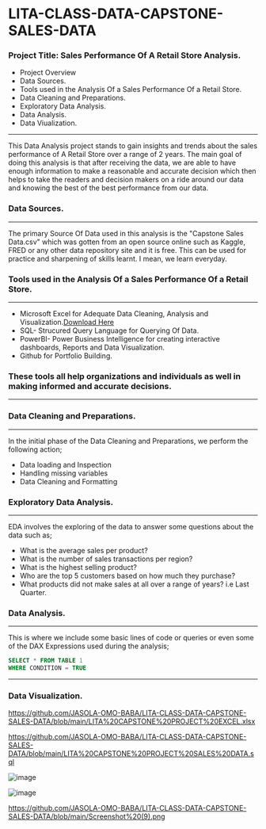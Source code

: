 # LITA-CLASS-DATA-CAPSTONE-SALES-DATA

### Project Title: Sales Performance Of A Retail Store Analysis.
- Project Overview
- Data Sources.
- Tools used in the Analysis Of a Sales Performance Of a Retail Store.
- Data Cleaning and Preparations.
- Exploratory Data Analysis.
- Data Analysis.
- Data Viualization.
---
This Data Analysis project stands to gain insights and trends about the sales performance of A Retail Store over a range of 2 years. The main goal of doing this analysis is that after receiving the data, we are able to have enough information to make a reasonable and accurate decision which then helps to take the readers and decision makers on a ride around our data and knowing the best of the best performance from our data.

### Data Sources.
---
The primary Source Of Data used in this analysis is the "Capstone Sales Data.csv" which was gotten from an open source online such as Kaggle, FRED or any other data repository site and it is free. This can be used for practice and sharpening of skills learnt. I mean, we learn everyday.

### Tools used in the Analysis Of a Sales Performance Of a Retail Store.
---
- Microsoft Excel for Adequate Data Cleaning, Analysis and Visualization.[Download Here](https://www.microsoft.com)
- SQL- Strucured Query Language for Querying Of Data.
- PowerBI- Power Business Intelligence for creating interactive dashboards, Reports and Data Visualization.
- Github for Portfolio Building.

### These tools all help organizations and individuals as well in making informed and accurate decisions.
---

### Data Cleaning and Preparations.
---

In the initial phase of the Data Cleaning and Preparations, we perform the following action;
- Data loading and Inspection
- Handling missing variables
- Data Cleaning and Formatting

### Exploratory Data Analysis.
---
EDA involves the exploring of the data to answer some questions about the data such as;
- What is the average sales per product?
- What is the number of sales transactions per region?
- What is the highest selling product?
- Who are the top 5 customers based on how much they purchase?
- What products did not make sales at all over a range of years? i.e Last Quarter.
  
### Data Analysis.
---
This is where we include some basic lines of code or queries or even some of the DAX Expressions used during the analysis;

```SQL
SELECT * FROM TABLE 1
WHERE CONDITION = TRUE
```

---
### Data Visualization.


https://github.com/JASOLA-OMO-BABA/LITA-CLASS-DATA-CAPSTONE-SALES-DATA/blob/main/LITA%20CAPSTONE%20PROJECT%20EXCEL.xlsx

https://github.com/JASOLA-OMO-BABA/LITA-CLASS-DATA-CAPSTONE-SALES-DATA/blob/main/LITA%20CAPSTONE%20PROJECT%20SALES%20DATA.sql

![image](https://github.com/user-attachments/assets/00d9b855-e274-4b50-87fc-db9c983b0dda)

![image](https://github.com/user-attachments/assets/189f0314-17a1-49ea-831f-9fbdfa95c9f9)

https://github.com/JASOLA-OMO-BABA/LITA-CLASS-DATA-CAPSTONE-SALES-DATA/blob/main/Screenshot%20(9).png


